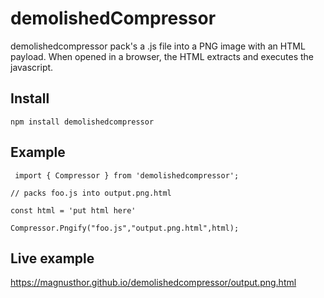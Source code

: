 # demolishedCompressor

demolishedcompressor pack's a .js file into a PNG image with an HTML payload. When opened in a browser, the HTML extracts and executes the javascript.

## Install

    npm install demolishedcompressor

## Example


     import { Compressor } from 'demolishedcompressor';
    
    // packs foo.js into output.png.html
    
    const html = 'put html here'

    Compressor.Pngify("foo.js","output.png.html",html);


## Live example

https://magnusthor.github.io/demolishedcompressor/output.png.html


